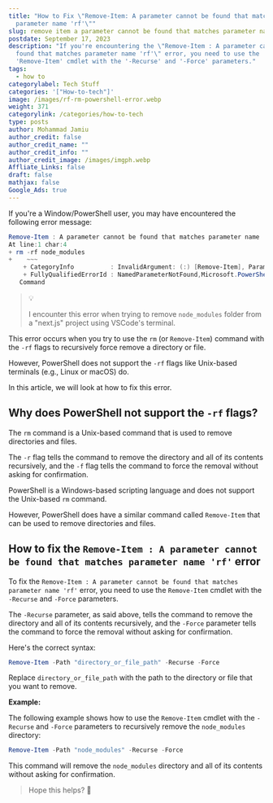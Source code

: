 ```yaml
---
title: "How to Fix \"Remove-Item: A parameter cannot be found that matches
  parameter name 'rf'\""
slug: remove item a parameter cannot be found that matches parameter name rf
postdate: September 17, 2023
description: "If you're encountering the \"Remove-Item : A parameter cannot be
  found that matches parameter name 'rf'\" error, you need to use the
  'Remove-Item' cmdlet with the '-Recurse' and '-Force' parameters."
tags:
  - how to
categorylabel: Tech Stuff
categories: '["How-to-tech"]'
image: /images/rf-rm-powershell-error.webp
weight: 371
categorylink: /categories/how-to-tech
type: posts
author: Mohammad Jamiu
author_credit: false
author_credit_name: ""
author_credit_info: ""
author_credit_image: /images/imgph.webp
Affliate_Links: false
draft: false
mathjax: false
Google_Ads: true
---
```

If you're a Window/PowerShell user, you may have encountered the following error message:

```powershell
Remove-Item : A parameter cannot be found that matches parameter name 'rf'.
At line:1 char:4
+ rm -rf node_modules
+    ~~~
    + CategoryInfo          : InvalidArgument: (:) [Remove-Item], ParameterBindingException    
    + FullyQualifiedErrorId : NamedParameterNotFound,Microsoft.PowerShell.Commands.RemoveItem  
   Command
```

> :bulb:
>
> I encounter this error when trying to remove `node_modules` folder from a "next.js" project using VSCode's terminal.

This error occurs when you try to use the `rm` (or `Remove-Item`) command with the `-rf` flags to recursively force remove a directory or file. 

However, PowerShell does not support the `-rf` flags like Unix-based terminals (e.g., Linux or macOS) do.

In this article, we will look at how to fix this error.

## **Why does PowerShell not support the `-rf` flags?**

The `rm` command is a Unix-based command that is used to remove directories and files. 

The `-r` flag tells the command to remove the directory and all of its contents recursively, and the `-f` flag tells the command to force the removal without asking for confirmation.

PowerShell is a Windows-based scripting language and does not support the Unix-based `rm` command. 

However, PowerShell does have a similar command called `Remove-Item` that can be used to remove directories and files.

## **How to fix the `Remove-Item : A parameter cannot be found that matches parameter name 'rf'` error**

To fix the `Remove-Item : A parameter cannot be found that matches parameter name 'rf'` error, you need to use the `Remove-Item` cmdlet with the `-Recurse` and `-Force` parameters.

The `-Recurse` parameter, as said above, tells the command to remove the directory and all of its contents recursively, and the `-Force` parameter tells the command to force the removal without asking for confirmation.

Here's the correct syntax:

```powershell
Remove-Item -Path "directory_or_file_path" -Recurse -Force
```

Replace `directory_or_file_path` with the path to the directory or file that you want to remove.

**Example:**

The following example shows how to use the `Remove-Item` cmdlet with the `-Recurse` and `-Force` parameters to recursively remove the `node_modules` directory:

```powershell
Remove-Item -Path "node_modules" -Recurse -Force
```

This command will remove the `node_modules` directory and all of its contents without asking for confirmation.

> Hope this helps? :tada: